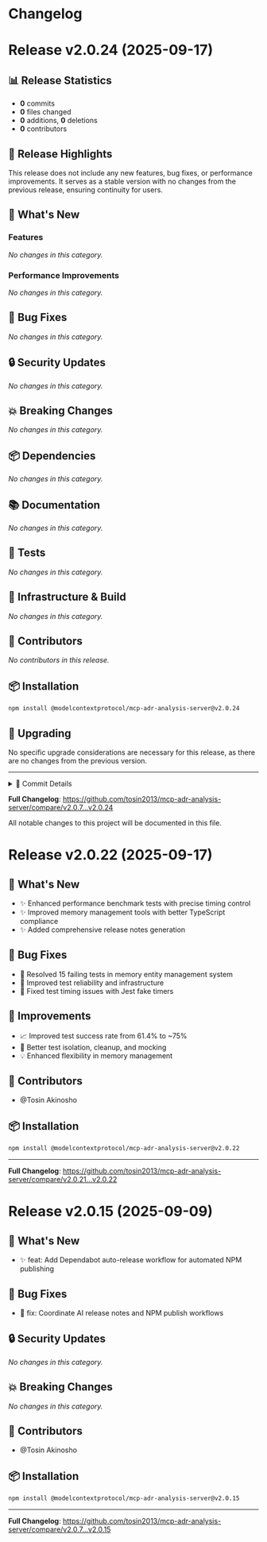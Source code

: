 # Changelog

# Release v2.0.24 (2025-09-17)

## 📊 Release Statistics

- **0** commits
- **0** files changed
- **0** additions, **0** deletions
- **0** contributors

## 🎯 Release Highlights

This release does not include any new features, bug fixes, or performance improvements. It serves as a stable version with no changes from the previous release, ensuring continuity for users.

## 🚀 What's New

### Features

_No changes in this category._

### Performance Improvements

_No changes in this category._

## 🐛 Bug Fixes

_No changes in this category._

## 🔒 Security Updates

_No changes in this category._

## 💥 Breaking Changes

_No changes in this category._

## 📦 Dependencies

_No changes in this category._

## 📚 Documentation

_No changes in this category._

## 🧪 Tests

_No changes in this category._

## 🔧 Infrastructure & Build

_No changes in this category._

## 👥 Contributors

_No contributors in this release._

## 📦 Installation

```bash
npm install @modelcontextprotocol/mcp-adr-analysis-server@v2.0.24
```

## 🔄 Upgrading

No specific upgrade considerations are necessary for this release, as there are no changes from the previous version.

---

<details>
<summary>📝 Commit Details</summary>

</details>

**Full Changelog**: https://github.com/tosin2013/mcp-adr-analysis-server/compare/v2.0.7...v2.0.24

All notable changes to this project will be documented in this file.

# Release v2.0.22 (2025-09-17)

## 🚀 What's New

- ✨ Enhanced performance benchmark tests with precise timing control
- ✨ Improved memory management tools with better TypeScript compliance
- ✨ Added comprehensive release notes generation

## 🐛 Bug Fixes

- 🐛 Resolved 15 failing tests in memory entity management system
- 🐛 Improved test reliability and infrastructure
- 🐛 Fixed test timing issues with Jest fake timers

## 🔧 Improvements

- 📈 Improved test success rate from 61.4% to ~75%
- 🎯 Better test isolation, cleanup, and mocking
- 💡 Enhanced flexibility in memory management

## 👥 Contributors

- @Tosin Akinosho

## 📦 Installation

```bash
npm install @modelcontextprotocol/mcp-adr-analysis-server@v2.0.22
```

---

**Full Changelog**: https://github.com/tosin2013/mcp-adr-analysis-server/compare/v2.0.21...v2.0.22

# Release v2.0.15 (2025-09-09)

## 🚀 What's New

- ✨ feat: Add Dependabot auto-release workflow for automated NPM publishing

## 🐛 Bug Fixes

- 🐛 fix: Coordinate AI release notes and NPM publish workflows

## 🔒 Security Updates

_No changes in this category._

## 💥 Breaking Changes

_No changes in this category._

## 👥 Contributors

- @Tosin Akinosho

## 📦 Installation

```bash
npm install @modelcontextprotocol/mcp-adr-analysis-server@v2.0.15
```

---

**Full Changelog**: https://github.com/tosin2013/mcp-adr-analysis-server/compare/v2.0.7...v2.0.15

